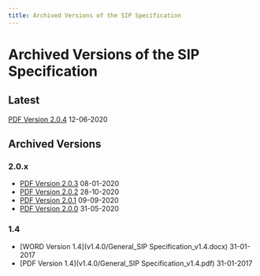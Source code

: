 ```yaml
---
title: Archived Versions of the SIP Specification
---
```

Archived Versions of the SIP Specification
=============================================

Latest
------
[PDF Version 2.0.4](/pdf/eark-sip.pdf) 12-06-2020

Archived Versions
-----------------
### 2.0.x
- [PDF Version 2.0.3](v2_0/eark-sip-v2-0-3.pdf) 08-01-2020
- [PDF Version 2.0.2](v2_0/eark-sip-v2-0-2.pdf) 28-10-2020
- [PDF Version 2.0.1](v2_0/eark-sip-v2-0-1.pdf) 09-09-2020
- [PDF Version 2.0.0](v2_0/eark-sip-v2-0-0.pdf) 31-05-2020

### 1.4
- [WORD Version 1.4](v1.4.0/General_SIP Specification_v1.4.docx) 31-01-2017
- [PDF Version 1.4](v1.4.0/General_SIP Specification_v1.4.pdf) 31-01-2017
